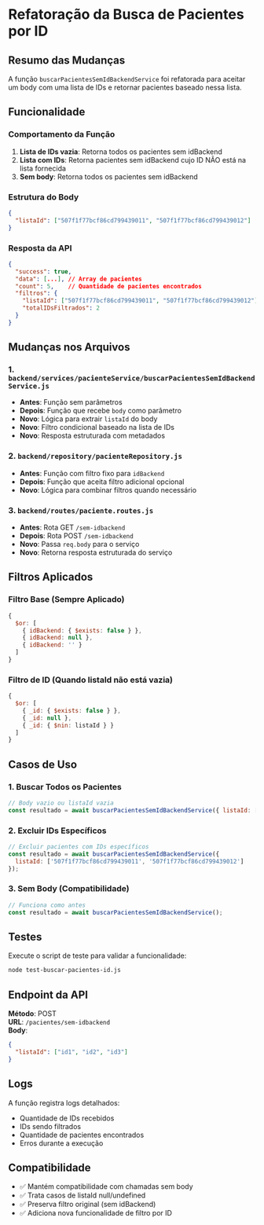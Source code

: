 # Refatoração da Busca de Pacientes por ID

## Resumo das Mudanças

A função `buscarPacientesSemIdBackendService` foi refatorada para aceitar um body com uma lista de IDs e retornar pacientes baseado nessa lista.

## Funcionalidade

### Comportamento da Função

1. **Lista de IDs vazia**: Retorna todos os pacientes sem idBackend
2. **Lista com IDs**: Retorna pacientes sem idBackend cujo ID NÃO está na lista fornecida
3. **Sem body**: Retorna todos os pacientes sem idBackend

### Estrutura do Body

```json
{
  "listaId": ["507f1f77bcf86cd799439011", "507f1f77bcf86cd799439012"]
}
```

### Resposta da API

```json
{
  "success": true,
  "data": [...], // Array de pacientes
  "count": 5,    // Quantidade de pacientes encontrados
  "filtros": {
    "listaId": ["507f1f77bcf86cd799439011", "507f1f77bcf86cd799439012"],
    "totalIDsFiltrados": 2
  }
}
```

## Mudanças nos Arquivos

### 1. `backend/services/pacienteService/buscarPacientesSemIdBackendService.js`

- **Antes**: Função sem parâmetros
- **Depois**: Função que recebe `body` como parâmetro
- **Novo**: Lógica para extrair `listaId` do body
- **Novo**: Filtro condicional baseado na lista de IDs
- **Novo**: Resposta estruturada com metadados

### 2. `backend/repository/pacienteRepository.js`

- **Antes**: Função com filtro fixo para `idBackend`
- **Depois**: Função que aceita filtro adicional opcional
- **Novo**: Lógica para combinar filtros quando necessário

### 3. `backend/routes/paciente.routes.js`

- **Antes**: Rota GET `/sem-idbackend`
- **Depois**: Rota POST `/sem-idbackend`
- **Novo**: Passa `req.body` para o serviço
- **Novo**: Retorna resposta estruturada do serviço

## Filtros Aplicados

### Filtro Base (Sempre Aplicado)
```javascript
{
  $or: [
    { idBackend: { $exists: false } },
    { idBackend: null },
    { idBackend: '' }
  ]
}
```

### Filtro de ID (Quando listaId não está vazia)
```javascript
{
  $or: [
    { _id: { $exists: false } },
    { _id: null },
    { _id: { $nin: listaId } }
  ]
}
```

## Casos de Uso

### 1. Buscar Todos os Pacientes
```javascript
// Body vazio ou listaId vazia
const resultado = await buscarPacientesSemIdBackendService({ listaId: [] });
```

### 2. Excluir IDs Específicos
```javascript
// Excluir pacientes com IDs específicos
const resultado = await buscarPacientesSemIdBackendService({
  listaId: ['507f1f77bcf86cd799439011', '507f1f77bcf86cd799439012']
});
```

### 3. Sem Body (Compatibilidade)
```javascript
// Funciona como antes
const resultado = await buscarPacientesSemIdBackendService();
```

## Testes

Execute o script de teste para validar a funcionalidade:

```bash
node test-buscar-pacientes-id.js
```

## Endpoint da API

**Método**: POST  
**URL**: `/pacientes/sem-idbackend`  
**Body**: 
```json
{
  "listaId": ["id1", "id2", "id3"]
}
```

## Logs

A função registra logs detalhados:
- Quantidade de IDs recebidos
- IDs sendo filtrados
- Quantidade de pacientes encontrados
- Erros durante a execução

## Compatibilidade

- ✅ Mantém compatibilidade com chamadas sem body
- ✅ Trata casos de listaId null/undefined
- ✅ Preserva filtro original (sem idBackend)
- ✅ Adiciona nova funcionalidade de filtro por ID 